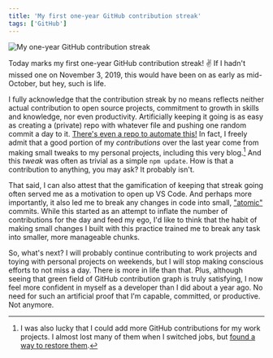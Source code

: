 ```yaml
---
title: 'My first one-year GitHub contribution streak'
tags: ['GitHub']
---
```


![My one-year GitHub contribution streak](/images/blog/20201108_1.PNG)

Today marks my first one-year GitHub contribution streak! ✌️ If I hadn't missed one on November 3, 2019, this would have been on as early as mid-October, but hey, such is life.

I fully acknowledge that the contribution streak by no means reflects neither actual contribution to open source projects, commitment to growth in skills and knowledge, nor even productivity. Artificially keeping it going is as easy as creating a (private) repo with whatever file and pushing one random commit a day to it. [There's even a repo to automate this!](https://github.com/jontsai/github-streak) In fact, I freely admit that a good portion of my _contributions_ over the last year come from making small tweaks to my personal projects, including this very blog.[^1] And this _tweak_ was often as trivial as a simple `npm update`. How is that a contribution to anything, you may ask? It probably isn't.

[^1]: I was also lucky that I could add more GitHub contributions for my work projects. I almost lost many of them when I switched jobs, but [found a way to restore them](../saving-my-github-contribution-graph).

That said, I can also attest that the gamification of keeping that streak going often served me as a motivation to open up VS Code. And perhaps more importantly, it also led me to break any changes in code into small, ["atomic"](https://www.freshconsulting.com/atomic-commits/) commits. While this started as an attempt to inflate the number of contributions for the day and feed my ego, I'd like to think that the habit of making small changes I built with this practice trained me to break any task into smaller, more manageable chunks.

So, what's next? I will probably continue contributing to work projects and toying with personal projects on weekends, but I will stop making conscious efforts to not miss a day. There is more in life than that. Plus, although seeing that green field of GitHub contribution graph is truly satisfying, I now feel more confident in myself as a developer than I did about a year ago. No need for such an artificial proof that I'm capable, committed, or productive. Not anymore.
